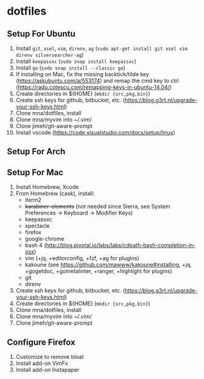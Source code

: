 # dotfiles

## Setup For Ubuntu

1. Install `git`, `xsel`, `vim`, `direnv`, `ag` (`sudo apt-get install git xsel vim direnv silversearcher-ag`)
2. Install `keepassxc` (`sudo snap install keepassxc`)
3. Install `go` (`sudo snap install --classic go`)
4. If installing on Mac, fix the missing backtick/tilde key (https://askubuntu.com/a/553174) and remap the cmd key to ctrl (https://radu.cotescu.com/remapping-keys-in-ubuntu-14.04/)
5. Create directories in ${HOME} (`mkdir {src,pkg,bin}`)
6. Create ssh keys for github, bitbucket, etc. (https://blog.g3rt.nl/upgrade-your-ssh-keys.html)
7. Clone mna/dotfiles, install
8. Clone mna/myvim into ~/.vim/
9. Clone jimeh/git-aware-prompt
10. Install vscode (https://code.visualstudio.com/docs/setup/linux)

## Setup For Arch

## Setup For Mac

1. Install Homebrew, Xcode
2. From Homebrew (cask), install:
    - iterm2
    - ~~karabiner-elements~~ (not needed since Sierra, see System Preferences -> Keyboard -> Modifier Keys)
    - keepassxc
    - spectacle
    - firefox
    - google-chrome
    - bash 4 (http://blog.pivotal.io/labs/labs/cdpath-bash-completion-in-osx)
    - vim (+jq, +editorconfig, +fzf, +ag for plugins)
    - kakoune (see https://github.com/mawww/kakoune#installing, +jq, +gogetdoc, +gometalinter, +ranger, +highlight for plugins)
    - git
    - direnv
3. Create ssh keys for github, bitbucket, etc. (https://blog.g3rt.nl/upgrade-your-ssh-keys.html)
4. Create directories in ${HOME} (`mkdir {src,pkg,bin}`)
5. Clone mna/dotfiles, install
6. Clone mna/myvim into ~/.vim/
7. Clone jimeh/git-aware-prompt

## Configure Firefox

1. Customize to remove bloat
2. Install add-on VimFx
3. Install add-on Instapaper

